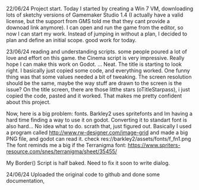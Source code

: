 22/06/24
Project start. 
Today I started by creating a Win 7 VM, downloading lots of sketchy versions of Gamemaker Studio 1.4 (I actually have a valid license, but the support from
GMS told me that they cant provide a downoad link anymore).
I can open and run the game from the editor, so now I can start my work. Instead of jumping in without a plan, I decided to plan and define an initial scope.
good work for today. 

23/06/24
reading and understanding scripts. some people poured a lot of love and effort on this game. the Cinema script is very impressive.
Really hope I can make this work on Godot.
...
Neat. The title is starting to look right. I basically just copied some code, and everything worked.
One funny thing was that some values needed a bit of tweaking. The screen resolution should be the same, maybe the way stuff are drawn to the screen is the issue?
On the title screen, there are those litthe stars (oTitleStarpass), i just copied the code, pasted and it worked. That makes me pretty confident about this project.

Now, here is a big problem: fonts. Barkley2 uses spritefonts and Im having a hard time finding a way to use it on godot.
Converting it to standart font is also hard... No idea what to do. scrath that, just figured out.
Basically I used a program called http://www.rw-designer.com/image-grid and made a big PNG file, and godot can read it.
check res://barkley2/assets/fonts/f_fn1.png
The font reminds me a big if the Terranigma font: https://www.spriters-resource.com/snes/terranigma/sheet/35455/

My Border() Script is half baked. Need to fix it soon to write dialog.

24/06/24
Uploaded the original code to github and done some documentation,